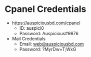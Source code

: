# Cpanel Credentials

* https://auspiciousbd.com/cpanel
  * ID: auspici0
  * Password: Auspicious#9876
* Mail Credentials
  * Email: web@auspiciousbd.com
  * Password: ?MyrDw=T;WxG
